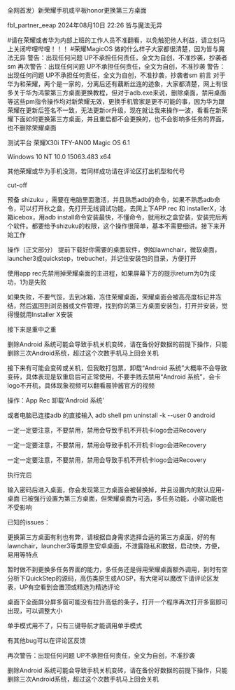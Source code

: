 全网首发）新荣耀手机或平板honor更换第三方桌面

fbl_partner_eeap
2024年08月10日 22:26
皆与魔法无异

#请在荣耀或者华为内部上班的工作人员不准翻看，以免触犯他人利益，请立刻马上关闭哔哩哔哩！！！
#荣耀MagicOS 做的什么样子大家都很清楚，因为皆与魔法无异
警告：出现任何问题 UP不承担任何责任，全文为自创，不准抄袭，抄袭者sm
再次警告：出现任何问题 UP不承担任何责任，全文为自创，不准抄袭
警告：出现任何问题 UP不承担任何责任，全文为自创，不准抄袭，抄袭者sm
前言
        对于华为和荣耀，两个是一家的，分离后还有藕断丝连的迹象，大家都清楚，网上有很多关于华为鸿蒙第三方桌面更换教程，但对于adb.exe来说，删除桌面，禁用桌面等这些pm指令操作均对新荣耀无效，更换手机管家是更不可能的事，因为华为跟荣耀在更新后签名不一致，无法更新or升级，现在就让我来操作一波，看看在新荣耀下面如何更换第三方桌面，并且重启都不会更换的，也不会影响多任务的界面，也不删除荣耀桌面



测试平台
荣耀X30i TFY-AN00 Magic OS 6.1

Windows 10 NT 10.0 15063.483 x64

其他荣耀或华为手机没测，若同样成功请在评论区打出机型和代号

cut-off

预备
shizuku ，需要在电脑里面激活，并且熟悉adb的命令，如果不熟悉adb命令，可以打开秋之盒，先打开无线调试功能，去网上下APP rec 和 installerX，冰箱icebox，用adb install命令安装最快，不懂命令，就用秋之盒安装，安装完后两个软件。都要给予shizuku的权限，这个操作很简单，基本不需要细讲。接下来开始工作


操作（正文部分）
提前下载好你需要的桌面软件，例如lawnchair，微软桌面，launcher3或quickstep，trebuchet，并记住安装包的目录，方便打开

使用app rec先禁用掉荣耀桌面的主进程，如果屏幕下方的提示return为0为成功，1为是失败

如果失败，不要气馁，去到冰箱，冻住荣耀桌面，荣耀桌面会被高亮度标记并冻结，然后返回到浏览器或文件管理，找到你的第三方桌面安装包，打开并安装，觉得慢就用Installer X安装

接下来是重中之重

删除Android 系统可能会导致手机关机变砖，请在备份好数据的前提下操作，只能删除三次Android系统，超过这个次数手机马上回会关机

接下来有可能会变砖或关机，但我敢打包票，卸载“Android 系统”大概率不会导致变砖，具体表现是软重启后可正常使用，不要手贱去禁用“Android 系统”，会卡logo不开机，具体现象视频可以翻看晨钟酱官方的视频

操作：App Rec 卸载‘Android 系统’ 

或者电脑已连接adb 的直接输入 adb shell pm uninstall -k --user 0 android

一定一定要注意，不要禁用，禁用会导致手机不开机卡logo会进Recovery

一定一定要注意，不要禁用，禁用会导致手机不开机卡logo会进Recovery

一定一定要注意，不要禁用，禁用会导致手机不开机卡logo会进Recovery

执行完后

输入密码后进入桌面，你会发现第三方桌面会被替换掉，并且设置内的默认应用-桌面  已被强行设置为第三方桌面，但荣耀桌面为可选，多任务功能，小窗功能也不受影响

已知的issues：

更换第三方桌面有利也有弊，请根据自身需求选择合适的第三方桌面，好的有lawnchair，launcher3等类原生安卓桌面，不泄露隐私和数据，启动快，方便，易用等特点

暂时做不到更换多任务界面的能力，多任务还是得用荣耀桌面额外调用，到时有空分析下QuickStep的源码，高仿类原生或AOSP，有大佬可以魔改下请评论区发表，UP有空看到会置顶或精选为精选评论

桌面下全面屏分屏多窗可能没有拉升高低的条子，打开一个程序再次打开多窗即可出现，可以调整大小

单手模式用不了，只有三键导航才能调用单手模式

有其他bug可以在评论区反馈

再次警告：出现任何问题 UP不承担任何责任，全文为自创，不准抄袭

删除Android 系统可能会导致手机关机变砖，请在备份好数据的前提下操作，只能删除三次Android系统，超过这个次数手机马上回会关机
